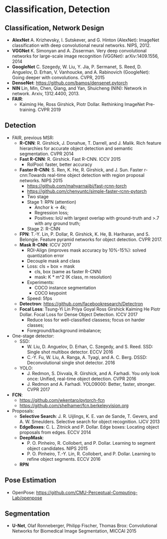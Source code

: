 # Classification, Detection

## Classification, Network Design
- **AlexNet** A. Krizhevsky, I. Sutskever, and G. Hinton (AlexNet): ImageNet classification with deep convolutional neural networks. NIPS, 2012.
- **VGGNet** K. Simonyan and A. Zisserman. Very deep convolutional networks for large-scale image recognition (VGGNet): arXiv:1409.1556, 2014
- **GoogleNet** C. Szegedy, W. Liu, Y. Jia, P. Sermanet, S. Reed, D. Anguelov, D. Erhan, V. Vanhoucke, and A. Rabinovich (GoogleNet): Going deeper with convolutions. CVPR, 2015
- **DenseNet**: https://github.com/bamos/densenet.pytorch
- **NIN** Lin, Min, Chen, Qiang, and Yan, Shuicheng (NIN): Network in network. Arxiv, 1312.4400, 2013.
- **FAIR**:
	- Kaiming He, Ross Girshick, Piotr Dollar. Rethinking ImageNet Pre-training. CVPR 2019

## Detection
- FAIR, previous MSR:
	- **R-CNN**: R. Girshick, J. Donahue, T. Darrell, and J. Malik. Rich feature hierarchies for accurate object detection and semantic segmentation. CVPR 2014
	- **Fast R-CNN**: R. Girshick. Fast R-CNN. ICCV 2015
		- RoIPool: faster, better accuracy
	- **Faster R-CNN**: S. Ren, K. He, R. Girshick, and J. Sun. Faster r-cnn:Towards real-time object detection with region proposal networks. NIPS 2015 
		- https://github.com/mahyarnajibi/fast-rcnn-torch
		- https://github.com/chenyuntc/simple-faster-rcnn-pytorch
		- Two stage
		- Stage 1: RPN (attention)
			- Anchor k -> 4k;
			- Regression loss;
			- Positives: IoU with largest overlap with ground-truth and >.7 with any ground truth;
		- Stage 2: R-CNN
	- **FPN**: T.-Y. Lin, P. Dollar, R. Girshick, K. He, B. Hariharan, and S. Belongie. Feature pyramid networks for object detection. CVPR 2017.
	- **Mask R-CNN**: ICCV 2017
		- ROI-Align (improves mask accuracy by 10%-15%): solved quantization error
		- Decouple mask and class
		- Loss: cls + box + mask
			- cls, box (same as faster R-CNN)
			- mask: K * m^2 (K class, m resolution)
		- Experiments:
			- COCO instance segmentation
			- COCO keypoint
		- Speed: 5fps
	- **Detectron**: https://github.com/facebookresearch/Detectron
	- **Focal Loss**: Tsung-Yi Lin Priya Goyal Ross Girshick Kaiming He Piotr Dollar. Focal Loss for Dense Object Detection. ICCV 2017
		- Reduce loss for well-classified classess; focus on harder classes;
		- Foreground/background imbalance;
- One-stage detector:
	- SSD:
		- W. Liu, D. Anguelov, D. Erhan, C. Szegedy, and S. Reed. SSD: Single shot multibox detector. ECCV 2016
		-  C.-Y. Fu, W. Liu, A. Ranga, A. Tyagi, and A. C. Berg. DSSD: Deconvolutional single shot detector. 2016
	- YOLO:
		- J. Redmon, S. Divvala, R. Girshick, and A. Farhadi. You only look once: Unified, real-time object detection. CVPR 2016
		-  J. Redmon and A. Farhadi. YOLO9000: Better, faster, stronger. CVPR 2017
- **FCN**:
	- https://github.com/wkentaro/pytorch-fcn
	- https://github.com/shelhamer/fcn.berkeleyvision.org
- Proposals:
	- **Selective Search**: J. R. Uijlings, K. E. van de Sande, T. Gevers, and A. W. Smeulders. Selective search for object recognition. IJCV 2013
	- **EdgeBoxes**:  C. L. Zitnick and P. Dollar. Edge boxes: Locating object proposals from edges. ECCV 2014
	- **DeepMask**:
		- P. O. Pinheiro, R. Collobert, and P. Dollar. Learning to segment object candidates. NIPS 2015
		- P. O. Pinheiro, T.-Y. Lin, R. Collobert, and P. Dollar. Learning to refine object segments. ECCV 2016
	- **RPN**

## Pose Estimation
- OpenPose: https://github.com/CMU-Perceptual-Computing-Lab/openpose

## Segmentation
- **U-Net**, Olaf Ronneberger, Philipp Fischer, Thomas Brox: Convolutional Networks for Biomedical Image Segmentation, MICCAI 2015